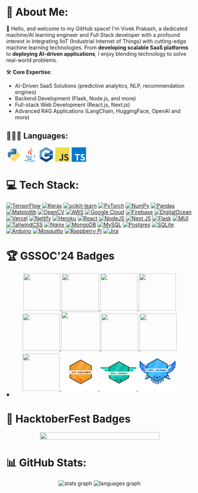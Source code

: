 # 💫 About Me:
👋 Hello, and welcome to my GitHub space! I'm Vivek Prakash, a dedicated machine/AI learning engineer and Full Stack developer with a profound interest in integrating IIoT (Industrial Internet of Things) with cutting-edge machine learning technologies. From **developing scalable SaaS platforms** to **deploying AI-driven applications**, I enjoy blending technology to solve real-world problems. <br>


🛠️ **Core Expertise**:  
- AI-Driven SaaS Solutions (predictive analytics, NLP, recommendation engines)
- Backend Development (Flask, Node.js, and more)  
- Full-stack Web Development (React.js, Next.js)  
- Advanced RAG Applications (LangChain, HuggingFace, OpenAI and more)

## 🧑🏻‍💻 Languages:
<img src="https://raw.githubusercontent.com/devicons/devicon/master/icons/python/python-original.svg" alt="python" width="40" height="40"/> <img src="https://raw.githubusercontent.com/devicons/devicon/master/icons/java/java-original.svg" alt="java" width="40" height="40"/> <img src="https://raw.githubusercontent.com/devicons/devicon/master/icons/cplusplus/cplusplus-original.svg" alt="cplusplus" width="40" height="40"/> <img src="https://raw.githubusercontent.com/devicons/devicon/master/icons/javascript/javascript-original.svg" alt="javascript" width="40" height="40"/> <img src="https://raw.githubusercontent.com/devicons/devicon/master/icons/typescript/typescript-original.svg" alt="typescript" width="40" height="40"/> 

# 💻 Tech Stack:
[![TensorFlow](https://img.shields.io/badge/TensorFlow-%23FF6F00.svg?style=flat&logo=TensorFlow&logoColor=white)](https://www.tensorflow.org/) 
[![Keras](https://img.shields.io/badge/Keras-%23D00000.svg?style=flat&logo=Keras&logoColor=white)](https://keras.io/) 
[![scikit-learn](https://img.shields.io/badge/scikit--learn-%23F7931E.svg?style=flat&logo=scikit-learn&logoColor=white)](https://scikit-learn.org/) 
[![PyTorch](https://img.shields.io/badge/PyTorch-%23EE4C2C.svg?style=flat&logo=PyTorch&logoColor=white)](https://pytorch.org/) 
[![NumPy](https://img.shields.io/badge/numpy-%23013243.svg?style=flat&logo=numpy&logoColor=white)](https://numpy.org/) 
[![Pandas](https://img.shields.io/badge/pandas-%23150458.svg?style=flat&logo=pandas&logoColor=white)](https://pandas.pydata.org/) 
[![Matplotlib](https://img.shields.io/badge/Matplotlib-%23ffffff.svg?style=flat&logo=Matplotlib&logoColor=black)](https://matplotlib.org/) 
[![OpenCV](https://img.shields.io/badge/opencv-%23white.svg?style=flat&logo=opencv&logoColor=white)](https://opencv.org/) 
[![AWS](https://img.shields.io/badge/AWS-%23FF9900.svg?style=flat&logo=amazon-aws&logoColor=white)](https://aws.amazon.com/) 
[![Google Cloud](https://img.shields.io/badge/GoogleCloud-%234285F4.svg?style=flat&logo=google-cloud&logoColor=white)](https://cloud.google.com/) 
[![Firebase](https://img.shields.io/badge/firebase-%23039BE5.svg?style=flat&logo=firebase)](https://firebase.google.com/) 
[![DigitalOcean](https://img.shields.io/badge/DigitalOcean-%230167ff.svg?style=flat&logo=digitalOcean&logoColor=white)](https://www.digitalocean.com/) 
[![Vercel](https://img.shields.io/badge/vercel-%23000000.svg?style=flat&logo=vercel&logoColor=white)](https://vercel.com/) 
[![Netlify](https://img.shields.io/badge/netlify-%23000000.svg?style=flat&logo=netlify&logoColor=#00C7B7)](https://www.netlify.com/) 
[![Heroku](https://img.shields.io/badge/heroku-%23430098.svg?style=flat&logo=heroku&logoColor=white)](https://www.heroku.com/) 
[![React](https://img.shields.io/badge/react-%2320232a.svg?style=flat&logo=react&logoColor=%2361DAFB)](https://react.dev/) 
[![NodeJS](https://img.shields.io/badge/node.js-6DA55F?style=flat&logo=node.js&logoColor=white)](https://nodejs.org/) 
[![Next JS](https://img.shields.io/badge/Next-black?style=flat&logo=next.js&logoColor=white)](https://nextjs.org/) 
[![Flask](https://img.shields.io/badge/flask-%23000.svg?style=flat&logo=flask&logoColor=white)](https://flask.palletsprojects.com/) 
[![MUI](https://img.shields.io/badge/MUI-%230081CB.svg?style=flat&logo=mui&logoColor=white)](https://mui.com/) 
[![TailwindCSS](https://img.shields.io/badge/tailwindcss-%2338B2AC.svg?style=flat&logo=tailwind-css&logoColor=white)](https://tailwindcss.com/) 
[![Nginx](https://img.shields.io/badge/nginx-%23009639.svg?style=flat&logo=nginx&logoColor=white)](https://nginx.org/) 
[![MongoDB](https://img.shields.io/badge/MongoDB-%234ea94b.svg?style=flat&logo=mongodb&logoColor=white)](https://www.mongodb.com/) 
[![MySQL](https://img.shields.io/badge/mysql-4479A1.svg?style=flat&logo=mysql&logoColor=white)](https://www.mysql.com/) 
[![Postgres](https://img.shields.io/badge/postgres-%23316192.svg?style=flat&logo=postgresql&logoColor=white)](https://www.postgresql.org/) 
[![SQLite](https://img.shields.io/badge/sqlite-%2307405e.svg?style=flat&logo=sqlite&logoColor=white)](https://sqlite.org/) 
[![Arduino](https://img.shields.io/badge/-Arduino-00979D?style=flat&logo=Arduino&logoColor=white)](https://www.arduino.cc/) 
[![Mosquitto](https://img.shields.io/badge/mosquitto-%233C5280.svg?style=flat&logo=eclipsemosquitto&logoColor=white)](https://mosquitto.org/) 
[![Raspberry Pi](https://img.shields.io/badge/-Raspberry_Pi-C51A4A?style=flat&logo=Raspberry-Pi)](https://www.raspberrypi.com/) 
[![Jira](https://img.shields.io/badge/jira-%230A0FFF.svg?style=flat&logo=jira&logoColor=white)](https://www.atlassian.com/software/jira)



# 🏆 GSSOC'24 Badges
<div style='display:flex; align-items:center; gap: 10px;' align='center'>
  <a href="https://gssoc.girlscript.tech/leaderboard?year=2024Extd&username=IkkiOcean">
    <img src="https://raw.githubusercontent.com/GSSoC24/Postman-Challenge/main/docs/assets/1.png" width="100px" height="100px" />
    <img src="https://raw.githubusercontent.com/GSSoC24/Postman-Challenge/main/docs/assets/2.png" width="100px" height="100px" />
    <img src="https://raw.githubusercontent.com/GSSoC24/Postman-Challenge/main/docs/assets/3.png" width="100px" height="100px" />
    <img src="https://raw.githubusercontent.com/GSSoC24/Postman-Challenge/main/docs/assets/4.png" width="100px" height="100px" />
    <img src="https://raw.githubusercontent.com/GSSoC24/Postman-Challenge/main/docs/assets/5.png" width="100px" height="100px" />
    <img src="https://raw.githubusercontent.com/GSSoC24/Postman-Challenge/main/docs/assets/6.png" width="105px" height="105px" />
    <img src="https://raw.githubusercontent.com/GSSoC24/Postman-Challenge/main/docs/assets/7.png" width="100px" height="100px" />
    <img src="https://raw.githubusercontent.com/GSSoC24/Postman-Challenge/main/docs/assets/8.png" width="100px" height="100px" />
    <img src="https://raw.githubusercontent.com/GSSoC24/Postman-Challenge/main/docs/assets/Postman%20White.png" width="100px" height="100px" />
    <img src="https://raw.githubusercontent.com/GSSoC24/Contributor/refs/heads/main/assets/Git%20Explorer.png" width="100px" height="100px" />
    <img src="https://raw.githubusercontent.com/GSSoC24/Contributor/refs/heads/main/assets/Pull%20Expert.png" width="100px" height="100px" />
    <img src="https://raw.githubusercontent.com/GSSoC24/Contributor/refs/heads/main/assets/Code%20Luminary.png" width="105px" height="105px" />    
  </a>
</div>

<details open>
  <summary><h1>👀 HacktoberFest Badges</h1></summary>
  <div align="center">
    <img src="https://holopin.me/ikkiocean" width="80%" height="80%" />
  </div>
</details>


# 📊 GitHub Stats:
<div align="center">
  <img src="https://github-readme-stats.vercel.app/api?username=rajnish032&hide_title=false&hide_rank=false&show_icons=true&include_all_commits=true&count_private=true&disable_animations=false&theme=dracula&locale=en&hide_border=false&order=1" height="150" alt="stats graph"  />
  <img src="https://github-readme-stats.vercel.app/api/top-langs?username=rajnish032&locale=en&hide_title=false&layout=compact&card_width=320&langs_count=5&theme=dracula&hide_border=false&order=2" height="150" alt="languages graph"  />
</div>

###



